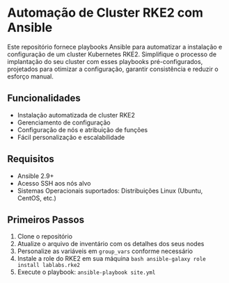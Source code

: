 # Automação de Cluster RKE2 com Ansible

Este repositório fornece playbooks Ansible para automatizar a instalação e configuração de um cluster Kubernetes RKE2. Simplifique o processo de implantação do seu cluster com esses playbooks pré-configurados, projetados para otimizar a configuração, garantir consistência e reduzir o esforço manual.

## Funcionalidades

- Instalação automatizada de cluster RKE2
- Gerenciamento de configuração
- Configuração de nós e atribuição de funções
- Fácil personalização e escalabilidade

## Requisitos

- Ansible 2.9+
- Acesso SSH aos nós alvo
- Sistemas Operacionais suportados: Distribuições Linux (Ubuntu, CentOS, etc.)

## Primeiros Passos

1. Clone o repositório
2. Atualize o arquivo de inventário com os detalhes dos seus nodes
3. Personalize as variáveis em `group_vars` conforme necessário
4. Instale a role do RKE2 em sua máquina ```bash ansible-galaxy role install lablabs.rke2```
5. Execute o playbook: `ansible-playbook site.yml`